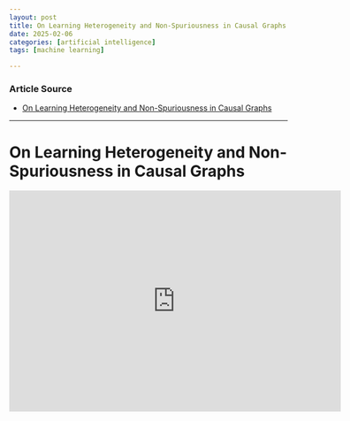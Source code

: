 ```yaml
---
layout: post
title: On Learning Heterogeneity and Non-Spuriousness in Causal Graphs
date: 2025-02-06
categories: [artificial intelligence]
tags: [machine learning]

---
```


### Article Source


* [On Learning Heterogeneity and Non-Spuriousness in Causal Graphs](https://www.youtube.com/watch?v=yj7vS4dMUvA)

---

# On Learning Heterogeneity and Non-Spuriousness in Causal Graphs

<iframe width="600" height="400" src="https://www.youtube.com/embed/yj7vS4dMUvA?si=eZzV1g55GTw_2Xj3" title="YouTube video player" frameborder="0" allow="accelerometer; autoplay; clipboard-write; encrypted-media; gyroscope; picture-in-picture; web-share" referrerpolicy="strict-origin-when-cross-origin" allowfullscreen></iframe>


